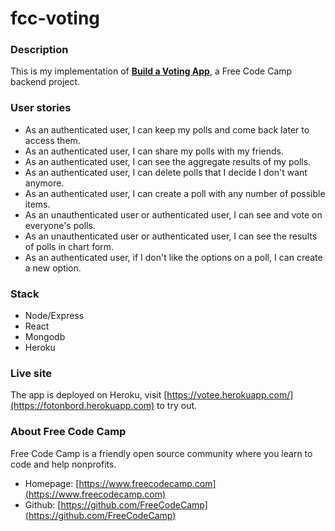 # fcc-voting

### Description
This is my implementation of [**Build a Voting App**](https://www.freecodecamp.com/challenges/build-a-voting-app), a Free Code Camp backend project.

### User stories
- As an authenticated user, I can keep my polls and come back later to access them.
- As an authenticated user, I can share my polls with my friends.
- As an authenticated user, I can see the aggregate results of my polls.
- As an authenticated user, I can delete polls that I decide I don't want anymore.
- As an authenticated user, I can create a poll with any number of possible items.
- As an unauthenticated user or authenticated user, I can see and vote on everyone's polls.
- As an unauthenticated user or authenticated user, I can see the results of polls in chart form.
- As an authenticated user, if I don't like the options on a poll, I can create a new option.

### Stack
- Node/Express
- React
- Mongodb
- Heroku

### Live site
The app is deployed on Heroku, visit [https://votee.herokuapp.com/](https://fotonbord.herokuapp.com) to try out.

### About Free Code Camp
Free Code Camp is a friendly open source community where you learn to code and help nonprofits.
- Homepage: [https://www.freecodecamp.com](https://www.freecodecamp.com)
- Github: [https://github.com/FreeCodeCamp](https://github.com/FreeCodeCamp)
